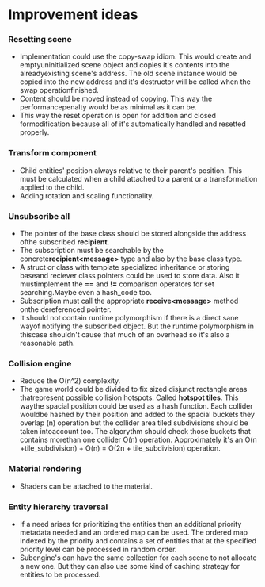 # Improvement ideas

### Resetting scene
- Implementation could use the copy-swap idiom. This would create and emptyuninitialized scene object and copies it's contents into the alreadyexisting scene's address. The old scene instance would be copied into the new address and it's destructor will be called when the swap operationfinished.
- Content should be moved instead of copying. This way the performancepenalty would be as minimal as it can be.
- This way the reset operation is open for addition and closed formodification because all of it's automatically handled and resetted properly.

### Transform component
- Child entities' position always relative to their parent's position. This must be calculated when a child attached to a parent or a transformation applied to the child.
- Adding rotation and scaling functionality.

### Unsubscribe all
- The pointer of the base class should be stored alongside the address ofthe subscribed **recipient<Message>**.
- The subscription must be searchable by the concrete**recipient\<message\>** type and also by the base class type.
- A struct or class with template specialized inheritance or storing baseand reciever class pointers could be used to store data. Also it mustimplement the **==** and **!=** comparison operators for set searching.Maybe even a hash_code too.
- Subscription must call the appropriate **receive\<message\>** method onthe dereferenced pointer.
- It should not contain runtime polymorphism if there is a direct sane wayof notifying the subscribed object. But the runtime polymorphism in thiscase shouldn't cause that much of an overhead so it's also a reasonable path.

### Collision engine
- Reduce the O(n^2) complexity.
- The game world could be divided to fix sized disjunct rectangle areas thatrepresent possible collision hotspots. Called **hotspot tiles**. This waythe spacial position could be used as a hash function. Each collider wouldbe hashed by their position and added to the spacial buckets they overlap (n) operation but the collider area tiled subdivisions should be taken intoaccount too. The algorythm should check those buckets that contains morethan one collider O(n) operation. Approximately it's an O(n +tile_subdivision) + O(n) = O(2n + tile_subdivision) operation.

### Material rendering
- Shaders can be attached to the material.

### Entity hierarchy traversal
- If a need arises for prioritizing the entities then an additional priority metadata needed and an ordered map can be used. The ordered map indexed by the priority and contains a set of entities that at the specified priority level can be processed in random order.
- Subengine's can have the same collection for each scene to not allocate a new one. But they can also use some kind of caching strategy for entities to be processed.
